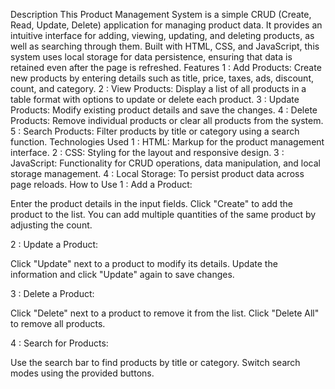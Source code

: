 Description
This Product Management System is a simple CRUD (Create, Read, Update, Delete) application for managing product data. It provides an intuitive interface for adding, viewing, updating, and deleting products, as well as searching through them. Built with HTML, CSS, and JavaScript, this system uses local storage for data persistence, ensuring that data is retained even after the page is refreshed.
Features
1 : Add Products: Create new products by entering details such as title, price, taxes, ads, discount, count, and category.
2 : View Products: Display a list of all products in a table format with options to update or delete each product.
3 : Update Products: Modify existing product details and save the changes.
4 : Delete Products: Remove individual products or clear all products from the system.
5 : Search Products: Filter products by title or category using a search function.
Technologies Used
1 : HTML: Markup for the product management interface.
2 : CSS: Styling for the layout and responsive design.
3 : JavaScript: Functionality for CRUD operations, data manipulation, and local storage management.
4 : Local Storage: To persist product data across page reloads.
How to Use
1 : Add a Product:

Enter the product details in the input fields.
Click "Create" to add the product to the list.
You can add multiple quantities of the same product by adjusting the count.

2 : Update a Product:

Click "Update" next to a product to modify its details.
Update the information and click "Update" again to save changes.

3 : Delete a Product:

Click "Delete" next to a product to remove it from the list.
Click "Delete All" to remove all products.

4 : Search for Products:

Use the search bar to find products by title or category.
Switch search modes using the provided buttons.
